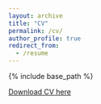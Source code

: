 ```yaml
---
layout: archive
title: "CV"
permalink: /cv/
author_profile: true
redirect_from:
  - /resume
---
```


{% include base_path %}

[Download CV here](https://drive.google.com/file/d/1zcAatwYzLCfspF7CAQofBbMSt6G6yaHl/view?usp=sharing)

